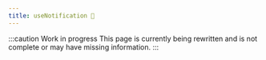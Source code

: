 ```yaml
---
title: useNotification 🚧
---
```


:::caution Work in progress
This page is currently being rewritten and is not complete or may have missing information.
:::